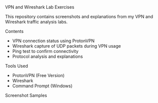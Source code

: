  VPN and Wireshark Lab Exercises

This repository contains screenshots and explanations from my VPN and Wireshark traffic analysis labs.

Contents

- VPN connection status using ProtonVPN
- Wireshark capture of UDP packets during VPN usage
- Ping test to confirm connectivity
- Protocol analysis and explanations

Tools Used

- ProtonVPN (Free Version)
- Wireshark
- Command Prompt (Windows)

Screenshot Samples


